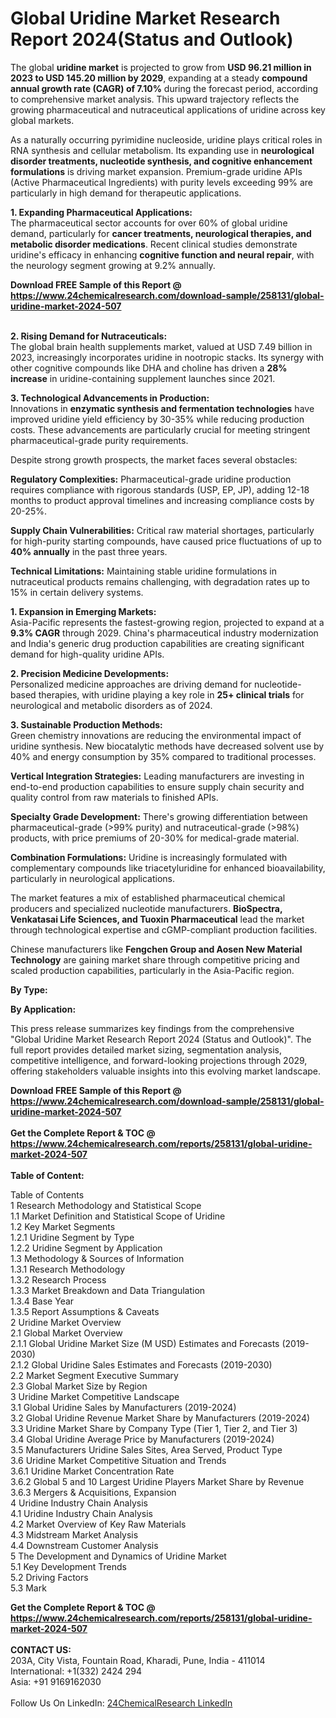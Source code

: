 <h1>Global Uridine Market Research Report 2024(Status and Outlook)</h1><p>The global <strong>uridine market</strong> is projected to grow from <strong>USD 96.21 million in 2023 to USD 145.20 million by 2029</strong>, expanding at a steady <strong>compound annual growth rate (CAGR) of 7.10%</strong> during the forecast period, according to comprehensive market analysis. This upward trajectory reflects the growing pharmaceutical and nutraceutical applications of uridine across key global markets.</p><p>As a naturally occurring pyrimidine nucleoside, uridine plays critical roles in RNA synthesis and cellular metabolism. Its expanding use in <strong>neurological disorder treatments, nucleotide synthesis, and cognitive enhancement formulations</strong> is driving market expansion. Premium-grade uridine APIs (Active Pharmaceutical Ingredients) with purity levels exceeding 99% are particularly in high demand for therapeutic applications.</p><p><strong>1. Expanding Pharmaceutical Applications:</strong><br>
The pharmaceutical sector accounts for over 60% of global uridine demand, particularly for <strong>cancer treatments, neurological therapies, and metabolic disorder medications</strong>. Recent clinical studies demonstrate uridine's efficacy in enhancing <strong>cognitive function and neural repair</strong>, with the neurology segment growing at 9.2% annually.</p><div><b>Download FREE Sample of this Report @ 
            <a href="https://www.24chemicalresearch.com/download-sample/258131/global-uridine-market-2024-507">
            https://www.24chemicalresearch.com/download-sample/258131/global-uridine-market-2024-507</a></b></div><br><p><strong>2. Rising Demand for Nutraceuticals:</strong><br>
The global brain health supplements market, valued at USD 7.49 billion in 2023, increasingly incorporates uridine in nootropic stacks. Its synergy with other cognitive compounds like DHA and choline has driven a <strong>28% increase</strong> in uridine-containing supplement launches since 2021.</p><p><strong>3. Technological Advancements in Production:</strong><br>
Innovations in <strong>enzymatic synthesis and fermentation technologies</strong> have improved uridine yield efficiency by 30-35% while reducing production costs. These advancements are particularly crucial for meeting stringent pharmaceutical-grade purity requirements.</p><p>Despite strong growth prospects, the market faces several obstacles:</p><p><strong>Regulatory Complexities:</strong> Pharmaceutical-grade uridine production requires compliance with rigorous standards (USP, EP, JP), adding 12-18 months to product approval timelines and increasing compliance costs by 20-25%.</p><p><strong>Supply Chain Vulnerabilities:</strong> Critical raw material shortages, particularly for high-purity starting compounds, have caused price fluctuations of up to <strong>40% annually</strong> in the past three years.</p><p><strong>Technical Limitations:</strong> Maintaining stable uridine formulations in nutraceutical products remains challenging, with degradation rates up to 15% in certain delivery systems.</p><p><strong>1. Expansion in Emerging Markets:</strong><br>
Asia-Pacific represents the fastest-growing region, projected to expand at a <strong>9.3% CAGR</strong> through 2029. China's pharmaceutical industry modernization and India's generic drug production capabilities are creating significant demand for high-quality uridine APIs.</p><p><strong>2. Precision Medicine Developments:</strong><br>
Personalized medicine approaches are driving demand for nucleotide-based therapies, with uridine playing a key role in <strong>25+ clinical trials</strong> for neurological and metabolic disorders as of 2024.</p><p><strong>3. Sustainable Production Methods:</strong><br>
Green chemistry innovations are reducing the environmental impact of uridine synthesis. New biocatalytic methods have decreased solvent use by 40% and energy consumption by 35% compared to traditional processes.</p><p><strong>Vertical Integration Strategies:</strong> Leading manufacturers are investing in end-to-end production capabilities to ensure supply chain security and quality control from raw materials to finished APIs.</p><p><strong>Specialty Grade Development:</strong> There's growing differentiation between pharmaceutical-grade (&gt;99% purity) and nutraceutical-grade (&gt;98%) products, with price premiums of 20-30% for medical-grade material.</p><p><strong>Combination Formulations:</strong> Uridine is increasingly formulated with complementary compounds like triacetyluridine for enhanced bioavailability, particularly in neurological applications.</p><p>The market features a mix of established pharmaceutical chemical producers and specialized nucleotide manufacturers. <strong>BioSpectra, Venkatasai Life Sciences, and Tuoxin Pharmaceutical</strong> lead the market through technological expertise and cGMP-compliant production facilities.</p><p>Chinese manufacturers like <strong>Fengchen Group and Aosen New Material Technology</strong> are gaining market share through competitive pricing and scaled production capabilities, particularly in the Asia-Pacific region.</p><p><strong>By Type:</strong></p><p><strong>By Application:</strong></p><p>This press release summarizes key findings from the comprehensive "Global Uridine Market Research Report 2024 (Status and Outlook)". The full report provides detailed market sizing, segmentation analysis, competitive intelligence, and forward-looking projections through 2029, offering stakeholders valuable insights into this evolving market landscape.</p><div><b>Download FREE Sample of this Report @ 
            <a href="https://www.24chemicalresearch.com/download-sample/258131/global-uridine-market-2024-507">
            https://www.24chemicalresearch.com/download-sample/258131/global-uridine-market-2024-507</a></b></div><br><div><b>Get the Complete Report & TOC @ 
            <a href="https://www.24chemicalresearch.com/reports/258131/global-uridine-market-2024-507">
            https://www.24chemicalresearch.com/reports/258131/global-uridine-market-2024-507</a></b></div><br>
            <b>Table of Content:</b><p>Table of Contents<br />
1 Research Methodology and Statistical Scope<br />
1.1 Market Definition and Statistical Scope of Uridine<br />
1.2 Key Market Segments<br />
1.2.1 Uridine Segment by Type<br />
1.2.2 Uridine Segment by Application<br />
1.3 Methodology & Sources of Information<br />
1.3.1 Research Methodology<br />
1.3.2 Research Process<br />
1.3.3 Market Breakdown and Data Triangulation<br />
1.3.4 Base Year<br />
1.3.5 Report Assumptions & Caveats<br />
2 Uridine Market Overview<br />
2.1 Global Market Overview<br />
2.1.1 Global Uridine Market Size (M USD) Estimates and Forecasts (2019-2030)<br />
2.1.2 Global Uridine Sales Estimates and Forecasts (2019-2030)<br />
2.2 Market Segment Executive Summary<br />
2.3 Global Market Size by Region<br />
3 Uridine Market Competitive Landscape<br />
3.1 Global Uridine Sales by Manufacturers (2019-2024)<br />
3.2 Global Uridine Revenue Market Share by Manufacturers (2019-2024)<br />
3.3 Uridine Market Share by Company Type (Tier 1, Tier 2, and Tier 3)<br />
3.4 Global Uridine Average Price by Manufacturers (2019-2024)<br />
3.5 Manufacturers Uridine Sales Sites, Area Served, Product Type<br />
3.6 Uridine Market Competitive Situation and Trends<br />
3.6.1 Uridine Market Concentration Rate<br />
3.6.2 Global 5 and 10 Largest Uridine Players Market Share by Revenue<br />
3.6.3 Mergers & Acquisitions, Expansion<br />
4 Uridine Industry Chain Analysis<br />
4.1 Uridine Industry Chain Analysis<br />
4.2 Market Overview of Key Raw Materials<br />
4.3 Midstream Market Analysis<br />
4.4 Downstream Customer Analysis<br />
5 The Development and Dynamics of Uridine Market <br />
5.1 Key Development Trends<br />
5.2 Driving Factors<br />
5.3 Mark</p><div><b>Get the Complete Report & TOC @ 
            <a href="https://www.24chemicalresearch.com/reports/258131/global-uridine-market-2024-507">
            https://www.24chemicalresearch.com/reports/258131/global-uridine-market-2024-507</a></b></div><br><b>CONTACT US:</b><br>
            203A, City Vista, Fountain Road, Kharadi, Pune, India - 411014<br>
            International: +1(332) 2424 294<br>
            Asia: +91 9169162030 <br><br>
            Follow Us On LinkedIn: <a href="https://www.linkedin.com/company/24chemicalresearch/">24ChemicalResearch LinkedIn</a>